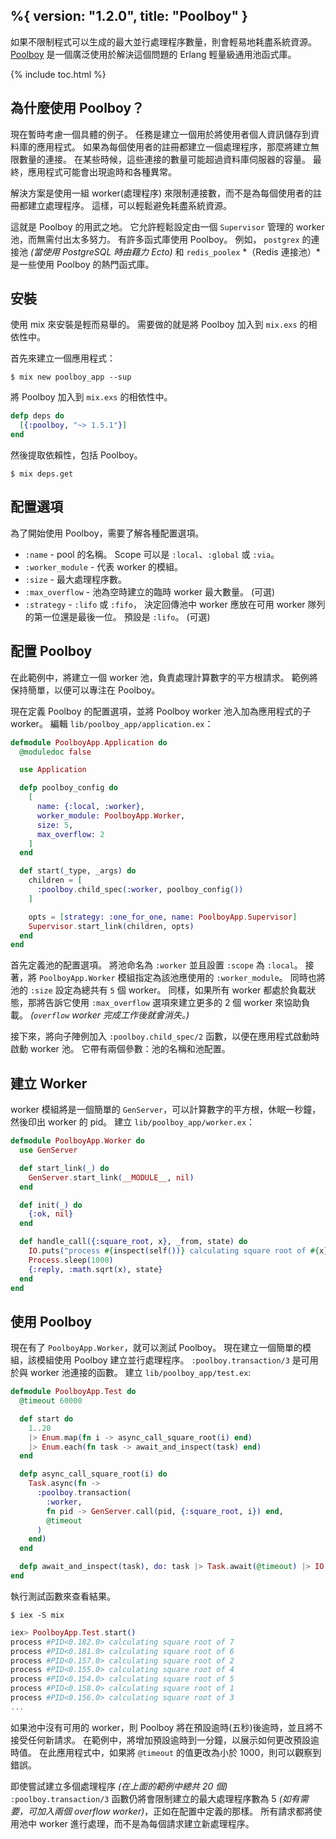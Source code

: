 %{
  version: "1.2.0",
  title: "Poolboy"
}
---

如果不限制程式可以生成的最大並行處理程序數量，則會輕易地耗盡系統資源。[Poolboy](https://github.com/devinus/poolboy) 是一個廣泛使用於解決這個問題的 Erlang 輕量級通用池函式庫。


{% include toc.html %}

## 為什麼使用 Poolboy？

現在暫時考慮一個具體的例子。
任務是建立一個用於將使用者個人資訊儲存到資料庫的應用程式。
如果為每個使用者的註冊都建立一個處理程序，那麼將建立無限數量的連接。
在某些時候，這些連接的數量可能超過資料庫伺服器的容量。
最終，應用程式可能會出現逾時和各種異常。

解決方案是使用一組 worker(處理程序) 來限制連接數，而不是為每個使用者的註冊都建立處理程序。
這樣，可以輕鬆避免耗盡系統資源。

這就是 Poolboy 的用武之地。
它允許輕鬆設定由一個 `Supervisor` 管理的 worker 池，而無需付出太多努力。
有許多函式庫使用 Poolboy。
例如， `postgrex` 的連接池 *(當使用 PostgreSQL 時由藉力 Ecto)* 和 `redis_poolex` *（Redis 連接池）*是一些使用 Poolboy 的熱門函式庫。

## 安裝

使用 mix 來安裝是輕而易舉的。
需要做的就是將 Poolboy 加入到 `mix.exs` 的相依性中。

首先來建立一個應用程式：

```shell
$ mix new poolboy_app --sup
```

將 Poolboy 加入到 `mix.exs` 的相依性中。

```elixir
defp deps do
  [{:poolboy, "~> 1.5.1"}]
end
```

然後提取依賴性，包括 Poolboy。
```shell
$ mix deps.get
```

## 配置選項

為了開始使用 Poolboy，需要了解各種配置選項。

* `:name` - pool 的名稱。
Scope 可以是 `:local`、`:global` 或 `:via`。
* `:worker_module` - 代表 worker 的模組。
* `:size` - 最大處理程序數。
* `:max_overflow` - 池為空時建立的臨時 worker 最大數量。
(可選)
* `:strategy` - `:lifo` 或 `:fifo`， 決定回傳池中 worker 應放在可用 worker 隊列的第一位還是最後一位。
預設是 `:lifo`。
(可選)

## 配置 Poolboy

在此範例中，將建立一個 worker 池，負責處理計算數字的平方根請求。
範例將保持簡單，以便可以專注在 Poolboy。

現在定義 Poolboy 的配置選項，並將 Poolboy worker 池入加為應用程式的子 worker。
編輯 `lib/poolboy_app/application.ex`：

```elixir
defmodule PoolboyApp.Application do
  @moduledoc false

  use Application

  defp poolboy_config do
    [
      name: {:local, :worker},
      worker_module: PoolboyApp.Worker,
      size: 5,
      max_overflow: 2
    ]
  end

  def start(_type, _args) do
    children = [
      :poolboy.child_spec(:worker, poolboy_config())
    ]

    opts = [strategy: :one_for_one, name: PoolboyApp.Supervisor]
    Supervisor.start_link(children, opts)
  end
end
```

首先定義池的配置選項。
將池命名為 `:worker` 並且設置 `:scope` 為 `:local`。
接著，將 `PoolboyApp.Worker` 模組指定為該池應使用的 `:worker_module`。
同時也將池的 `:size` 設定為總共有 `5` 個 worker。
同樣，如果所有 worker 都處於負載狀態，那將告訴它使用 `:max_overflow` 選項來建立更多的 2 個 worker 來協助負載。
*(`overflow` worker 完成工作後就會消失。)*

接下來，將向子陣例加入 `:poolboy.child_spec/2` 函數，以便在應用程式啟動時啟動 worker 池。
它帶有兩個參數：池的名稱和池配置。

## 建立 Worker
worker 模組將是一個簡單的 `GenServer`，可以計算數字的平方根，休眠一秒鐘，然後印出 worker 的 pid。
建立 `lib/poolboy_app/worker.ex`：

```elixir
defmodule PoolboyApp.Worker do
  use GenServer

  def start_link(_) do
    GenServer.start_link(__MODULE__, nil)
  end

  def init(_) do
    {:ok, nil}
  end

  def handle_call({:square_root, x}, _from, state) do
    IO.puts("process #{inspect(self())} calculating square root of #{x}")
    Process.sleep(1000)
    {:reply, :math.sqrt(x), state}
  end
end
```

## 使用 Poolboy

現在有了 `PoolboyApp.Worker`，就可以測試 Poolboy。
現在建立一個簡單的模組，該模組使用 Poolboy 建立並行處理程序。
`:poolboy.transaction/3` 是可用於與 worker 池連接的函數。
建立 `lib/poolboy_app/test.ex`:

```elixir
defmodule PoolboyApp.Test do
  @timeout 60000

  def start do
    1..20
    |> Enum.map(fn i -> async_call_square_root(i) end)
    |> Enum.each(fn task -> await_and_inspect(task) end)
  end

  defp async_call_square_root(i) do
    Task.async(fn ->
      :poolboy.transaction(
        :worker,
        fn pid -> GenServer.call(pid, {:square_root, i}) end,
        @timeout
      )
    end)
  end

  defp await_and_inspect(task), do: task |> Task.await(@timeout) |> IO.inspect()
end
```

執行測試函數來查看結果。

```shell
$ iex -S mix
```

```elixir
iex> PoolboyApp.Test.start()
process #PID<0.182.0> calculating square root of 7
process #PID<0.181.0> calculating square root of 6
process #PID<0.157.0> calculating square root of 2
process #PID<0.155.0> calculating square root of 4
process #PID<0.154.0> calculating square root of 5
process #PID<0.158.0> calculating square root of 1
process #PID<0.156.0> calculating square root of 3
...
```

如果池中沒有可用的 worker，則 Poolboy 將在預設逾時(五秒)後逾時，並且將不接受任何新請求。
在範例中，將增加預設逾時到一分鐘，以展示如何更改預設逾時值。
在此應用程式中，如果將 `@timeout` 的值更改為小於 1000，則可以觀察到錯誤。

即使嘗試建立多個處理程序 *(在上面的範例中總共 20 個)* `:poolboy.transaction/3` 函數仍將會限制建立的最大處理程序數為 5 *(如有需要，可加入兩個 overflow worker)*，正如在配置中定義的那樣。
所有請求都將使用池中 worker 進行處理，而不是為每個請求建立新處理程序。

